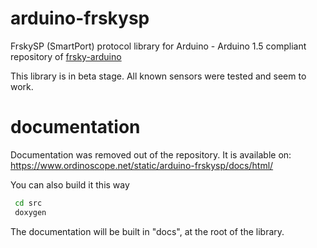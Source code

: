 # arduino-frskysp
FrskySP (SmartPort) protocol library for Arduino - Arduino 1.5 compliant repository of [frsky-arduino](https://github.com/jcheger/frsky-arduino)

This library is in beta stage. All known sensors were tested and seem to work.

# documentation
Documentation was removed out of the repository. It is available on: https://www.ordinoscope.net/static/arduino-frskysp/docs/html/

You can also build it this way

````sh
 cd src
 doxygen
````

The documentation will be built in "docs", at the root of the library.
